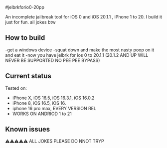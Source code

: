 #jelbrkforio0-20pp

An incomplete jailbreak tool for iOS 0 and iOS 20.1.1 , iPhone 1 to 20. I build it just for fun. 
 all jokes btw

## How to build

-get a windows device
-squat down and make the most nasty poop on it and eat it
-now you have jelbrk for ios 0 to 20.1.1 (20.1.2 AND UP WILL NEVER BE SUPPORTED NO PEE PEE BYPASS)

## Current status

Tested on: 
- iPhone X, iOS 16.5, iOS 16.3.1, iOS 16.0.2
- iPhone 8, iOS 16.5, iOS 16.
- iphone 16 pro max, EVERY VERSION REL
- WORKS ON ANDRIOD 1 to 21

## Known issues
⚠️⚠️⚠️⚠️⚠️ ALL JOKES PLEASE DO NNOT TRYP
